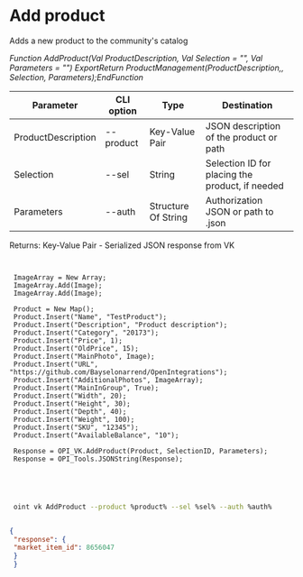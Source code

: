 ﻿---
sidebar_position: 4
---

# Add product
 Adds a new product to the community's catalog


*Function AddProduct(Val ProductDescription, Val Selection = "", Val Parameters = "") ExportReturn ProductManagement(ProductDescription,, Selection, Parameters);EndFunction*

 | Parameter | CLI option | Type | Destination |
 |-|-|-|-|
 | ProductDescription | --product | Key-Value Pair | JSON description of the product or path |
 | Selection | --sel | String | Selection ID for placing the product, if needed |
 | Parameters | --auth | Structure Of String | Authorization JSON or path to .json |

 
 Returns: Key-Value Pair - Serialized JSON response from VK

```bsl title="Code example"
	
 
 ImageArray = New Array;
 ImageArray.Add(Image);
 ImageArray.Add(Image);
 
 Product = New Map();
 Product.Insert("Name", "TestProduct");
 Product.Insert("Description", "Product description");
 Product.Insert("Category", "20173");
 Product.Insert("Price", 1);
 Product.Insert("OldPrice", 15);
 Product.Insert("MainPhoto", Image);
 Product.Insert("URL", "https://github.com/Bayselonarrend/OpenIntegrations");
 Product.Insert("AdditionalPhotos", ImageArray);
 Product.Insert("MainInGroup", True);
 Product.Insert("Width", 20);
 Product.Insert("Height", 30);
 Product.Insert("Depth", 40);
 Product.Insert("Weight", 100);
 Product.Insert("SKU", "12345");
 Product.Insert("AvailableBalance", "10");
 
 Response = OPI_VK.AddProduct(Product, SelectionID, Parameters);
 Response = OPI_Tools.JSONString(Response);
 

	
```

```sh title="CLI command example"
 
 oint vk AddProduct --product %product% --sel %sel% --auth %auth%


```


```json title="Result"

{
 "response": {
 "market_item_id": 8656047
 }
 }

```
